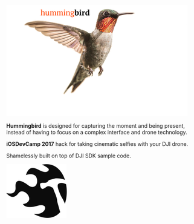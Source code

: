 ![hummingbird](logo.png "hummingbird logo")



**Hummingbird** is designed for capturing the moment and being present, instead of having to focus on a complex interface and drone technology.

**iOSDevCamp 2017** hack for taking cinematic selfies with your DJI drone.

Shamelessly built on top of DJI SDK sample code.



![iOSDevCamp](iDC-logo.png "iOSDevCamp")
